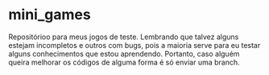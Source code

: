# mini_games
Repositórioo para meus jogos de teste. Lembrando que talvez alguns estejam incompletos e outros com bugs, pois a maioria serve para eu testar alguns conhecimentos que estou aprendendo. Portanto, caso alguém queira melhorar os códigos de alguma forma é só enviar uma branch.
